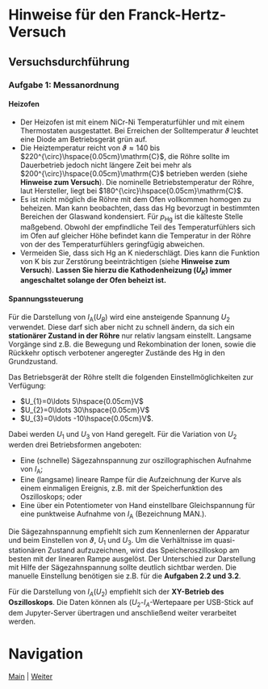 # Hinweise für den Franck-Hertz-Versuch

## Versuchsdurchführung

### Aufgabe 1: Messanordnung

#### Heizofen

- Der Heizofen ist mit einem $\mathrm{NiCr}$-$\mathrm{Ni}$ Temperaturfühler und mit einem Thermostaten ausgestattet. Bei Erreichen der Solltemperatur $\vartheta$ leuchtet eine Diode am Betriebsgerät grün auf. 
- Die Heiztemperatur reicht von $\vartheta\approx140$ bis $220^{\circ}\hspace{0.05cm}\mathrm{C}$, die Röhre sollte im Dauerbetrieb jedoch nicht längere Zeit bei mehr als $200^{\circ}\hspace{0.05cm}\mathrm{C}$ betrieben werden (siehe **Hinweise zum Versuch**). Die nominelle Betriebstemperatur der Röhre, laut Hersteller, liegt bei $180^{\circ}\hspace{0.05cm}\mathrm{C}$.  
- Es ist nicht möglich die Röhre mit dem Ofen vollkommen homogen zu beheizen. Man kann beobachten, dass das $\mathrm{Hg}$ bevorzugt in bestimmten Bereichen der Glaswand kondensiert. Für $p_{\mathrm{Hg}}$ ist die kälteste Stelle maßgebend. Obwohl der empfindliche Teil des Temperaturfühlers sich im Ofen auf gleicher Höhe befindet kann die Temperatur in der Röhre von der des Temperaturfühlers geringfügig abweichen.
- Vermeiden Sie, dass sich $\mathrm{Hg}$ an K niederschlägt. Dies kann die Funktion von K bis zur Zerstörung beeinträchtigen (siehe **Hinweise zum Versuch**). **Lassen Sie hierzu die Kathodenheizung ($U_{K}$) immer angeschaltet solange der Ofen beheizt ist.**

#### Spannungssteuerung

Für die Darstellung von $I_{\mathrm{A}}(U_{B})$ wird eine ansteigende Spannung $U_{2}$ verwendet. Diese darf sich aber nicht zu schnell ändern, da sich ein **stationärer Zustand in der Röhre** nur relativ langsam einstellt. Langsame Vorgänge sind z.B. die Bewegung und Rekombination der Ionen, sowie die Rückkehr optisch verbotener angeregter Zustände des $\mathrm{Hg}$ in den Grundzustand. 

Das Betriebsgerät der Röhre stellt die folgenden Einstellmöglichkeiten zur Verfügung: 

- $U_{1}=0\ldots 5\hspace{0.05cm}V$
- $U_{2}=0\ldots 30\hspace{0.05cm}V$
- $U_{3}=0\ldots -10\hspace{0.05cm}V$.

Dabei werden $U_{1}$ und $U_{3}$ von Hand geregelt. Für die Variation von $U_{2}$ werden drei Betriebsformen angeboten: 

- Eine (schnelle) Sägezahnspannung zur oszillographischen Aufnahme von $I_{\mathrm{A}}$; 
- Eine (langsame) lineare Rampe für die Aufzeichnung der Kurve als einem einmaligen Ereignis, z.B. mit der Speicherfunktion des Oszilloskops; oder 
- Eine über ein Potentiometer von Hand einstellbare Gleichspannung für eine punktweise Aufnahme von $I_{\mathrm{A}}$ (Bezeichnung MAN.). 

Die Sägezahnspannung empfiehlt sich zum Kennenlernen der Apparatur und beim Einstellen von $\vartheta$, $U_{1}$ und $U_{3}$. Um die Verhältnisse im quasi-stationären Zustand aufzuzeichnen, wird das Speicheroszilloskop am besten mit der linearen Rampe ausgelöst. Der Unterschied zur Darstellung mit Hilfe der Sägezahnspannung sollte deutlich sichtbar werden. Die manuelle Einstellung benötigen sie z.B. für die **Aufgaben 2.2 und 3.2**.

Für die Darstellung von $I_{A}(U_{2})$ empfiehlt sich der **XY-Betrieb des Oszilloskops**. Die Daten können als ($U_{2}$-$I_{A}$-Wertepaare per USB-Stick auf dem Jupyter-Server übertragen und anschließend weiter verarbeitet werden.

# Navigation

[Main](https://gitlab.kit.edu/kit/etp-lehre/p2-praktikum/students/-/tree/main/Franck_Hertz_Versuch) | [Weiter](https://gitlab.kit.edu/kit/etp-lehre/p2-praktikum/students/-/tree/main/Franck_Hertz_Versuch/doc/Hinweise-Versuchsdurchfuehrung-a.md)
